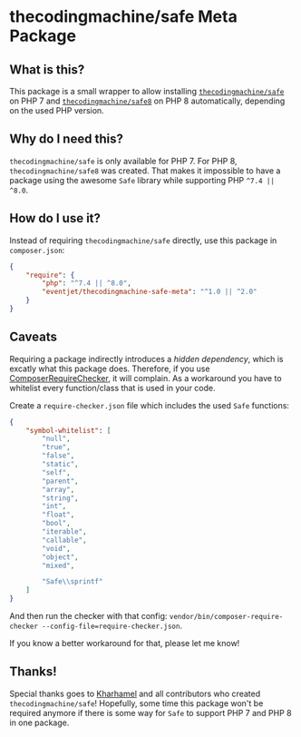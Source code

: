 # thecodingmachine/safe Meta Package

## What is this?

This package is a small wrapper to allow installing [`thecodingmachine/safe`](https://github.com/thecodingmachine/safe)
on PHP 7 and [`thecodingmachine/safe8`](https://github.com/thecodingmachine/safe8) on PHP 8 automatically, depending on
the used PHP version.

## Why do I need this?

`thecodingmachine/safe` is only available for PHP 7. For PHP 8, `thecodingmachine/safe8` was created. That makes it
impossible to have a package using the awesome `Safe` library while supporting PHP `^7.4 || ^8.0`.

## How do I use it?

Instead of requiring `thecodingmachine/safe` directly, use this package in `composer.json`:

```json
{
    "require": {
        "php": "^7.4 || ^8.0",
        "eventjet/thecodingmachine-safe-meta": "^1.0 || ^2.0"
    }
}
```

## Caveats

Requiring a package indirectly introduces a _hidden dependency_, which is excatly what this package does. Therefore, if
you use [ComposerRequireChecker](https://github.com/maglnet/ComposerRequireChecker), it will complain. As a workaround
you have to whitelist every function/class that is used in your code.

Create a `require-checker.json` file which includes the used `Safe` functions:

```json
{
    "symbol-whitelist": [
        "null",
        "true",
        "false",
        "static",
        "self",
        "parent",
        "array",
        "string",
        "int",
        "float",
        "bool",
        "iterable",
        "callable",
        "void",
        "object",
        "mixed",

        "Safe\\sprintf"
    ]
}
```

And then run the checker with that config: `vendor/bin/composer-require-checker --config-file=require-checker.json`.

If you know a better workaround for that, please let me know!

## Thanks!

Special thanks goes to [Kharhamel](https://github.com/Kharhamel) and all contributors who
created `thecodingmachine/safe`!
Hopefully, some time this package won't be required anymore if there is some way for `Safe`
to support PHP 7 and PHP 8 in one package.
